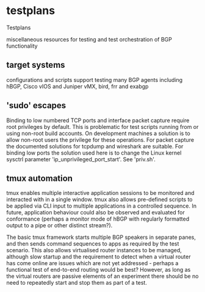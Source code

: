 # testplans #

Testplans

miscellaneous resources for testing and test orchestration of BGP functionality

## target systems ##

configurations and scripts support testing many BGP agents including hBGP, Cisco vIOS and Juniper vMX, bird, frr and exabgp

## 'sudo' escapes ##

Binding to low numbered TCP ports and interface packet capture require root privileges by default.
This is problematic for test scripts running from or using non-root build accounts.
On development machines a solution is to allow non-root users the privilege for these operations.
For packet capture the documented solutions for tcpdump and wireshark are suitable.
For binding low ports the solution used here is to change the Linux kernel sysctrl parameter 'ip_unprivileged_port_start'.
See 'priv.sh'.

## tmux automation ##

tmux enables multiple interactive application sessions to be monitored and interacted with in a single window.  tmux also allows pre-defined scripts to be applied via CLI input to multiple applications in a controlled sequence.
In future, application behaviour could also be observed and evaluated for conformance (perhaps a monitor mode of hBGP with regularly formatted output to a pipe or other distinct stream?).

The basic tmux framework starts multiple BGP speakers in separate panes, and then sends command sequences to apps as required by the test scenario.
This also allows virtualised router instances to be managed, although slow startup and the requirement to detect when a virtual router has come online are issues which are not yet addressed - perhaps a functional test of end-to-end routing would be best?
However, as long as the virtual routers are passive elements of an experiment there should be no need to repeatedly start and stop them as part of a test.
